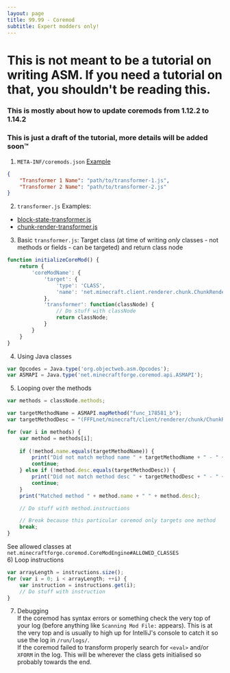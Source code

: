 ```yaml
---
layout: page
title: 99.99 - Coremod
subtitle: Expert modders only!
---
```


# This is not meant to be a tutorial on writing ASM. If you need a tutorial on that, you shouldn't be reading this.
### This is mostly about how to update coremods from 1.12.2 to 1.14.2

### This is just a draft of the tutorial, more details will be added soon™️

1) `META-INF/coremods.json` [Example](https://github.com/Cadiboo/NoCubes/tree/master/src/main/resources/META-INF/coremods.json)
```json
{
	"Transformer 1 Name": "path/to/transformer-1.js",
	"Transformer 2 Name": "path/to/transformer-2.js"
}
```  
2) `transformer.js` Examples:  
- [block-state-transformer.js](https://github.com/Cadiboo/NoCubes/blob/1.14.2/src/main/resources/block-state-transformer.js)  
- [chunk-render-transformer.js](https://github.com/Cadiboo/NoCubes/blob/1.14.2/src/main/resources/chunk-render-transformer.js)  

3) Basic `transformer.js`: Target class (at time of writing _only_ classes - not methods or fields - can be targeted) and return class node
```javascript
function initializeCoreMod() {
	return {
		'coreModName': {
			'target': {
				'type': 'CLASS',
				'name': 'net.minecraft.client.renderer.chunk.ChunkRender'
			},
			'transformer': function(classNode) {
				// Do stuff with classNode
				return classNode;
			}
		}
	}
}
```  
4) Using Java classes
```javascript
var Opcodes = Java.type('org.objectweb.asm.Opcodes');
var ASMAPI = Java.type('net.minecraftforge.coremod.api.ASMAPI');
```  
5) Looping over the methods
```javascript
var methods = classNode.methods;

var targetMethodName = ASMAPI.mapMethod("func_178581_b");
var targetMethodDesc = "(FFFLnet/minecraft/client/renderer/chunk/ChunkRenderTask;)V";

for (var i in methods) {
	var method = methods[i];
	
	if (!method.name.equals(targetMethodName)) {
		print("Did not match method name " + targetMethodName + " - " + method.name);
		continue;
	} else if (!method.desc.equals(targetMethodDesc)) {
		print("Did not match method desc " + targetMethodDesc + " - " + method.desc);
		continue;
	}
	print("Matched method " + method.name + " " + method.desc);

	// Do stuff with method.instructions

	// Break because this particular coremod only targets one method
	break;
}
```
See allowed classes at `net.minecraftforge.coremod.CoreModEngine#ALLOWED_CLASSES`   
6) Loop instructions
```javascript
var arrayLength = instructions.size();
for (var i = 0; i < arrayLength; ++i) {
	var instruction = instructions.get(i);
	// Do stuff with instruction
}
```  
7) Debugging  
If the coremod has syntax errors or something check the very top of your log (before anything like `Scanning Mod File:` appears). This is at the very top and is usually to high up for IntelliJ's console to catch it so use the log in `/run/logs/`.  
If the coremod failed to transform properly search for `<eval>` and/or `XFORM` in the log. This will be wherever the class gets initialised so probably towards the end.
